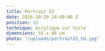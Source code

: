 ```yaml
---
title: Portrait 33
date: 2016-10-20 14:49:00 Z
position: 13
technique: Acrylique sur toile
dimensions: 55 x 46 cm
photo: "/uploads/portrait33_hd.jpg"
---
```


